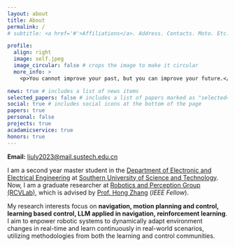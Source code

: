 ```yaml
---
layout: about
title: About
permalink: /
# subtitle: <a href='#'>Affiliations</a>. Address. Contacts. Moto. Etc.

profile:
  align: right
  image: self.jpeg
  image_circular: false # crops the image to make it circular
  more_info: >
    <p>You cannot improve your past, but you can improve your future.</p>

news: true # includes a list of news items
selected_papers: false # includes a list of papers marked as "selected={true}"
social: true # includes social icons at the bottom of the page
papers: true
personal: false
projects: true
acadamicservice: true
honors: true
---
```


**Email:** liuly2023@mail.sustech.edu.cn


I am a second year master student in the <a href="https://eee.sustech.edu.cn/">Department of Electronic and Electrical Engineering</a> at <a href="https://www.sustech.edu.cn/en">Southern University of Science and Technology</a>. Now, I am a graduate researcher at <a href="https://rcvlab.eee.sustech.edu.cn/">Robotics and Perception Group (RCVLab)</a>, which is advised by <a href="https://faculty.sustech.edu.cn/?tagid=zhangh33&iscss=1&snapid=1&orderby=date&go=2&lang=en">Prof. Hong Zhang</a> (<em>IEEE Fellow</em>). 

My research interests focus on **navigation, motion planning and control, learning based control, LLM applied in navigation, reinforcement learning**. I aim to enpower robotic systems to dynamically adapt environment changes in real-time and learn continuously in real-world scenarios, utilizing methodologies from both the learning and control communities.

<!-- Feel free to contact me if you are interested in my works and want to collaborate with me! -->
<!-- Additionally, I was lucky to be a visiting student at [University of Cambridge](https://www.cam.ac.uk/) with credits and a research assistant at [Shenzhen Institute of Artificial Intelligence and Robotics for Society (AIRS)](https://airs.cuhk.edu.cn/en/about). -->

<!-- Write your biography here. Tell the world about yourself. Link to your favorite [subreddit](http://reddit.com). You can put a picture in, too. The code is already in, just name your picture `prof_pic.jpg` and put it in the `img/` folder.

Put your address / P.O. box / other info right below your picture. You can also disable any these elements by editing `profile` property of the YAML header of your `_pages/about.md`. Edit `_bibliography/papers.bib` and Jekyll will render your [publications page](/al-folio/publications/) automatically.

Link to your social media connections, too. This theme is set up to use [Font Awesome icons](http://fortawesome.github.io/Font-Awesome/) and [Academicons](https://jpswalsh.github.io/academicons/), like the ones below. Add your Facebook, Twitter, LinkedIn, Google Scholar, or just disable all of them. -->
